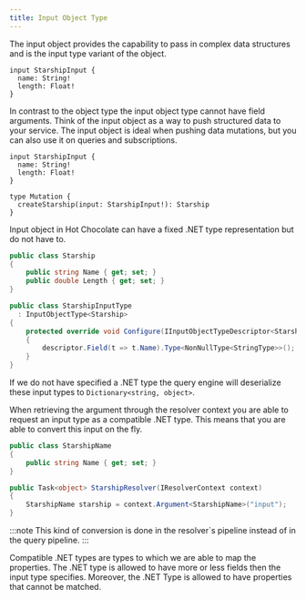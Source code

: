 ```yaml
---
title: Input Object Type
---
```


The input object provides the capability to pass in complex data structures and is the input type variant of the object.

```sdl
input StarshipInput {
  name: String!
  length: Float!
}
```

In contrast to the object type the input object type cannot have field arguments. Think of the input object as a way to push structured data to your service. The input object is ideal when pushing data mutations, but you can also use it on queries and subscriptions.

```sdl
input StarshipInput {
  name: String!
  length: Float!
}

type Mutation {
  createStarship(input: StarshipInput!): Starship
}
```

Input object in Hot Chocolate can have a fixed .NET type representation but do not have to.

```csharp
public class Starship
{
    public string Name { get; set; }
    public double Length { get; set; }
}

public class StarshipInputType
  : InputObjectType<Starship>
{
    protected override void Configure(IInputObjectTypeDescriptor<Starship> descriptor)
    {
        descriptor.Field(t => t.Name).Type<NonNullType<StringType>>();
    }
}
```

If we do not have specified a .NET type the query engine will deserialize these input types to `Dictionary<string, object>`.

When retrieving the argument through the resolver context you are able to request an input type as a compatible .NET type. This means that you are able to convert this input on the fly.

```csharp
public class StarshipName
{
    public string Name { get; set; }
}

public Task<object> StarshipResolver(IResolverContext context)
{
    StarshipName starship = context.Argument<StarshipName>("input");
}
```

:::note
This kind of conversion is done in the resolver`s pipeline instead of in the query pipeline.
:::

Compatible .NET types are types to which we are able to map the properties. The .NET type is allowed to have more or less fields then the input type specifies. Moreover, the .NET Type is allowed to have properties that cannot be matched.
